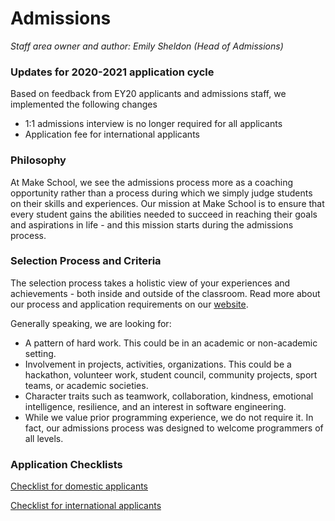 # Admissions

*Staff area owner and author: Emily Sheldon (Head of Admissions)*

### Updates for 2020-2021 application cycle

Based on feedback from EY20 applicants and admissions staff, we implemented the following changes



*   1:1 admissions interview is no longer required for all applicants 
*   Application fee for international applicants


### Philosophy

At Make School, we see the admissions process more as a coaching opportunity rather than a process during which we simply judge students on their skills and experiences. Our mission at Make School is to ensure that every student gains the abilities needed to succeed in reaching their goals and aspirations in life - and this mission starts during the admissions process.


### Selection Process and Criteria

The selection process takes a holistic view of your experiences and achievements - both inside and outside of the classroom. Read more about our process and application requirements on our [website](https://www.makeschool.com/computer-science-degree/admissions).

Generally speaking, we are looking for:



*   A pattern of hard work. This could be in an academic or non-academic setting.
*   Involvement in projects, activities, organizations. This could be a hackathon, volunteer work, student council, community projects, sport teams, or academic societies.
*   Character traits such as teamwork, collaboration, kindness, emotional intelligence, resilience, and an interest in software engineering.
*   While we value prior programming experience, we do not require it. In fact, our admissions process was designed to welcome programmers of all levels.


### Application Checklists

[Checklist for domestic applicants](https://docs.google.com/document/d/1h7Al7sK0IKT1XrVOexBVPatsIigveoVlg1bpC027cPA/edit)

[Checklist for international applicants](https://docs.google.com/document/d/1OaS9S9PibEG4zgNgGeIrJ8xHM_tF7uCnSKhquXBKSfE/edit)
